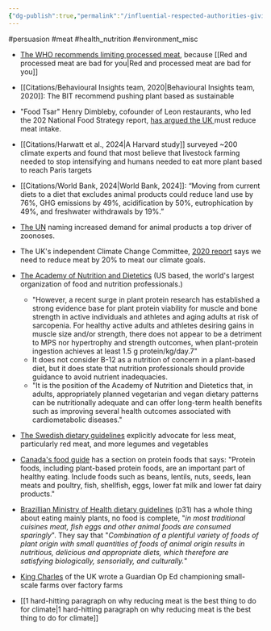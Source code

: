 ```yaml
---
{"dg-publish":true,"permalink":"/influential-respected-authorities-giving-pro-animal-advo-messaging/","created":"2024-04-22T12:53:59.000+01:00","updated":"2025-09-29T00:18:37.836+01:00"}
---
```


#persuasion #meat #health_nutrition #environment_misc 

- [The WHO recommends limiting processed meat](https://www.who.int/news-room/questions-and-answers/item/cancer-carcinogenicity-of-the-consumption-of-red-meat-and-processed-meat), because [[Red and processed meat are bad for you\|Red and processed meat are bad for you]]

- [[Citations/Behavioural Insights team, 2020\|Behavioural Insights team, 2020]]: The BIT recommend pushing plant based as sustainable
- "Food Tsar" Henry Dimbleby, cofounder of Leon restaurants, who led the 202 National Food Strategy report, [has argued the UK ](https://www.theguardian.com/environment/2022/aug/16/england-must-reduce-meat-dairy-intake-says-henry-dimbleby)must reduce meat intake.
- [[Citations/Harwatt et al., 2024\|A Harvard study]] surveyed ~200 climate experts and found that most believe that livestock farming needed to stop intensifying and humans needed to eat more plant based to reach Paris targets 
- [[Citations/World Bank, 2024\|World Bank, 2024]]: “Moving from current diets to a diet that excludes animal products could reduce land use by 76%, GHG emissions by 49%, acidification by 50%, eutrophication by 49%, and freshwater withdrawals by 19%.”
- [The UN](https://www.cbd.int/doc/c/084c/e8fd/84ca7fe0e19e69967bb9fb73/unep-sa-sbstta-sbi-02-en.pdf) naming increased demand for animal products a top driver of zoonoses.
- The UK's independent Climate Change Committee, [2020 report](https://www.theccc.org.uk/wp-content/uploads/2020/12/The-Sixth-Carbon-Budget-The-UKs-path-to-Net-Zero.pdf) says we need to reduce meat by 20% to meat our climate goals.
- [The Academy of Nutrition and Dietetics](https://www.jandonline.org/article/S2212-2672(25)00042-5/pdf) (US based, the world's largest organization of food and nutrition professionals.)
	- "However, a recent surge in plant protein research has established a strong evidence base for plant protein viability for muscle and bone strength in active individuals and athletes and aging adults at risk of sarcopenia. For healthy active adults and athletes desiring gains in muscle size and/or strength, there does not appear to be a detriment to MPS nor hypertrophy and strength outcomes, when plant-protein ingestion achieves at least 1.5 g protein/kg/day.7"
	- It does not consider B-12 as a nutrition of concern in a plant-based diet, but it does state that nutrition professionals should provide guidance to avoid nutrient inadequacies.
	- "It is the position of the Academy of Nutrition and Dietetics that, in adults, appropriately planned vegetarian and vegan dietary patterns can be nutritionally adequate and can offer long-term health benefits such as improving several health outcomes associated with cardiometabolic diseases."
- [The Swedish dietary guidelines](https://www.livsmedelsverket.se/globalassets/publikationsdatabas/andra-sprak/kostrad-eng.pdf?id=8140&AspxAutoDetectCookieSupport=1) explicitly advocate for less meat, particularly red meat, and more legumes and vegetables
- [Canada's food guide](https://food-guide.canada.ca/en/healthy-eating-recommendations/make-it-a-habit-to-eat-vegetables-fruit-whole-grains-and-protein-foods/eat-protein-foods/) has a section on protein foods that says: "Protein foods, including plant-based protein foods, are an important part of healthy eating. Include foods such as beans, lentils, nuts, seeds, lean meats and poultry, fish, shellfish, eggs, lower fat milk and lower fat dairy products."
- [Brazillian Ministry of Health dietary guidelines](https://bvsms.saude.gov.br/bvs/publicacoes/dietary_guidelines_brazilian_population.pdf) (p31) has a whole thing about eating mainly plants, no food is complete, "*in most traditional cuisines meat, fish eggs and other animal foods are consumed sparingly*". They say that "*Combination of a plentiful variety of foods of plant origin with small quantities of foods of animal origin results in nutritious, delicious and appropriate diets, which therefore are satisfying biologically, sensorially, and culturally.*"
- [King Charles](https://www.theguardian.com/commentisfree/2021/may/23/small-farms-huge-role-sustainable-future-prince-charles) of the UK wrote a Guardian Op Ed championing small-scale farms over factory farms
- [[1 hard-hitting paragraph on why reducing meat is the best thing to do for climate\|1 hard-hitting paragraph on why reducing meat is the best thing to do for climate]]
